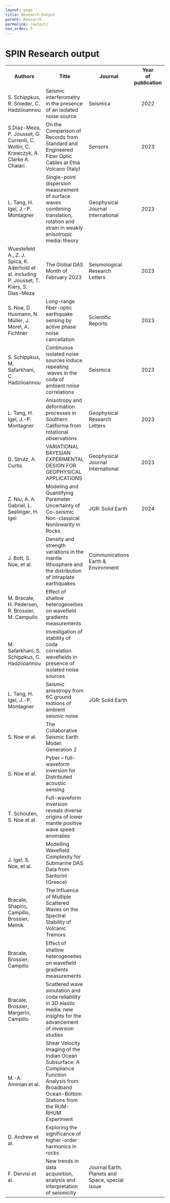 ```yaml
---
layout: page
title: Research-Output 
parent: Research
permalink: /output/
nav_order: 5
---
```


# SPIN Research output


<table style="width:auto;">
  <colgroup>
    <col style="width:20%;"> <!-- Adjust the width of the first column -->
    <col style="width:30%;"> <!-- Adjust the width of the second column -->
    <col style="width:20%;"> <!-- Adjust the width of the third column -->
    <col style="width:10%;"> <!-- Adjust the width of the fourth column -->
    <col style="width:25%;"> <!-- Adjust the width of the fifth column -->
    <col style="width:10%;"> <!-- Adjust the width of the sixth column -->
  </colgroup>
  <tr>
    <th>Authors</th>
    <th>Title</th>
    <th>Journal</th>
    <th align="center">Year<br>of<br>publication</th>
    <th>Link</th>
    <th>Status</th>
  </tr>
  <tr>
    <td>S. Schippkus, R. Snieder, C. Hadziioannou</td>
    <td>Seismic interferometry in the presence of an isolated noise source</td>
    <td>Seismica</td>
    <td align="center">2022</td>
    <td align="center"><a href="https://seismica.library.mcgill.ca/article/view/195/286">Link to paper</a></td>
    <td>published</td>
  </tr>
  <tr>
    <td>S.Diaz-Meza, P. Jousset, G. Currenti, C. Wollin, C. Krawczyk, A. Clarke A. Chalari</td>
    <td>On the Comparison of Records from Standard and Engineered Fiber Optic Cables at Etna Volcano (Italy)</td>
    <td>Sensors</td>
    <td align="center">2023</td>
    <td><a href="https://www.mdpi.com/1424-8220/23/7/3735">
https://www.mdpi.com/1424-8220/23/7/3735</a></td>
    <td>published</td>
  </tr>
  <tr>
    <td>L. Tang, H. Igel, J.-P. Montagner</td>
    <td>Single-point dispersion measurement of surface waves combining translation, rotation and strain in weakly anisotropic media: theory </td>
    <td>Geophysical Journal International</td>
    <td align="center">2023</td>
    <td><a href="https://doi.org/10.1093/gji/ggad199">
https://doi.org/10.1093/gji/ggad199</a></td>
    <td>published</td>
  </tr>
  <tr>
    <td>Wuestefeld A., Z. J. Spica, K. Aderhold et al. including P. Jousset, T. Kiers, S. Dias-Meza</td>
    <td>The Global DAS Month of February 2023</td>
    <td>Seismological Research Letters</td>
    <td align="center">2023</td>
    <td><a href="https://pubs.geoscienceworld.org/ssa/srl/article/doi/10.1785/0220230180/629787/The-Global-DAS-Month-of-February-2023">
https://pubs.geoscienceworld.org/ssa/srl/article/doi/10.1785/0220230180/629787/The-Global-DAS-Month-of-February-2023</a></td>
    <td>published</td>
  </tr>
  <tr>
    <td>S. Noe, D. Husmann, N. Müller, J. Morel, A. Fichtner</td>
    <td>Long-range fiber-optic earthquake sensing by active phase noise cancellation</td>
    <td>Scientific Reports</td>
    <td align="center">2023</td>
    <td><a href="https://www.nature.com/articles/s41598-023-41161-x">
https://www.nature.com/articles/s41598-023-41161-x</a></td>
    <td>published</td>
  </tr>
  <tr>
    <td>S. Schippkus, M. Safarkhani, C. Hadziioannou</td>
    <td>Continuous isolated noise sources induce repeating   waves in the coda of ambient noise correlations</td>
    <td>Seismica</td>
    <td align="center">2023</td>
    <td><a href="https://seismica.library.mcgill.ca/article/view/499/1174">
https://seismica.library.mcgill.ca/article/view/499/1174</a></td>
    <td>published</td>
  </tr>
  <tr>
    <td>L. Tang, H. Igel, J.-P. Montagner</td>
    <td>Anisotropy and deformation processes in Southern California from rotational observations</td>
    <td>Geophysical Research Letters</td>
    <td align="center">2023</td>
    <td><a href="https://agupubs.onlinelibrary.wiley.com/doi/epdf/10.1029/2023GL105970">
https://agupubs.onlinelibrary.wiley.com/doi/epdf/10.1029/2023GL105970</a></td>
    <td>published</td>
  </tr>
  <tr>
    <td>D. Strutz, A. Curtis</td>
    <td>VARIATIONAL BAYESIAN EXPERIMENTAL DESIGN FOR GEOPHYSICAL APPLICATIONS</td>
    <td>Geophysical Journal International</td>
    <td align="center">2023</td>
    <td><a href="https://doi.org/10.1093/gji/ggad492">
https://doi.org/10.1093/gji/ggad492</a></td>
    <td>published</td>
  </tr>
  <tr>
    <td>Z. Niu, A. A.  Gabriel, L. Seelinger, H.  Igel</td>
    <td>Modeling and Quantifying Parameter Uncertainty of Co-seismic Non-classical Nonlinearity in Rocks</td>
    <td>JGR: Solid Earth</td>
    <td align="center">2024</td>
    <td><a href="https://agupubs.onlinelibrary.wiley.com/doi/epdf/10.1029/2023JB027149">
https://agupubs.onlinelibrary.wiley.com/doi/epdf/10.1029/2023JB027149</a></td>
    <td>published</td>
  </tr>
  <tr>
    <td>J. Bott, S. Noe, et al.</td>
    <td>Density and strength variations in the mantle lithosphere and the distribution of intraplate earthquakes</td>
    <td>Communications Earth & Environment</td>
    <td> </td>
    <td><a href=""></a></td>
    <td>submitted</td>
  </tr>
  <tr>
    <td>M. Bracale, H. Pedersen, R. Brossier, M. Campullo</td>
    <td>Effect of shallow heterogeneities on wavefield gradients measurements</td>
    <td> </td>
    <td> </td>
    <td><a href=""></a></td>
    <td>in preparation</td>
  </tr>
  <tr>
    <td>M. Safarkhani, S. Schippkus, C. Hadziioannou</td>
    <td>Investigation of stability of coda correlation wevefields in presence of isolated noise sources</td>
    <td> </td>
    <td> </td>
    <td><a href=""></a></td>
    <td>in preparation</td>
  </tr>
  <tr>
    <td>L. Tang, H. Igel, J.-P. Montagner</td>
    <td>Seismic anisotropy from 6C ground motions of ambient seismic noise</td>
    <td>JGR: Solid Earth</td>
    <td> </td>
    <td><a href=""></a></td>
    <td>nearly ready for submission</td>
  </tr>
  <tr>
    <td>S. Noe et al.</td>
    <td>The Collaborative Seismic Earth Model: Generation 2</td>
    <td> </td>
    <td> </td>
    <td><a href=""></a></td>
    <td>in preparation</td>
  </tr>
  <tr>
    <td>S. Noe et al.</td>
    <td>Pyber – full-waveform inversion for Distributed acoustic sensing</td>
    <td> </td>
    <td> </td>
    <td><a href=""></a></td>
    <td>in preparation</td>
  </tr>
  <tr>
    <td>T. Schouten, S. Noe et al.</td>
    <td>Full-waveform inversion reveals diverse origins of lower mantle positive wave speed anomalies</td>
    <td> </td>
    <td> </td>
    <td><a href=""></a></td>
    <td>in preparation</td>
  </tr>
  <tr>
    <td>J. Igel, S. Noe, et al.</td>
    <td>Modelling Wavefield Complexity for Submarine DAS Data from Santorini (Greece)</td>
    <td> </td>
    <td> </td>
    <td><a href=""></a></td>
    <td>in preparation</td>
  </tr>
  <tr>
    <td>Bracale, Shapiro, Campillo, Brossier, Melnik</td>
    <td>The Influence of Multiple Scattered Waves on the Spectral Stability of Volcanic Tremors</td>
    <td> </td>
    <td> </td>
    <td><a href=""></a></td>
    <td>in preparation</td>
  </tr>
  <tr>
    <td>Bracale, Brossier, Campillo</td>
    <td>Eﬀect of shallow heterogeneites on waveﬁeld gradients measurements</td>
    <td> </td>
    <td> </td>
    <td><a href=""></a></td>
    <td>in preparation</td>
  </tr>
  <tr>
    <td>Bracale, Brossier, Margerin, Campillo</td>
    <td>Scattered wave simulation and coda reliability in 3D elastic media: new insights for the advancement of inversion studies</td>
    <td> </td>
    <td> </td>
    <td><a href=""></a></td>
    <td>in preparation</td>
  </tr>
  <tr>
    <td>M.-A. Aminian et al.</td>
    <td>Shear Velocity Imaging of the Indian Ocean Subsurface: A Compliance Function Analysis from Broadband Ocean-Bottom Stations from the RUM-RHUM Experiment</td>
    <td> </td>
    <td> </td>
    <td><a href=""></a></td>
    <td>in preparation</td>
  </tr>
  <tr>
    <td>D. Andrew et al.</td>
    <td>Exploring the significance of higher-order harmonics in rocks</td>
    <td> </td>
    <td> </td>
    <td><a href=""></a></td>
    <td>in preparation</td>
  </tr>
  <tr>
    <td>F. Dervisi et al.</td>
    <td>New trends in data acquisition, analysis and interpretation of seismicity</td>
    <td>Journal Earth, Planets and Space, special issue</td>
    <td> </td>
    <td><a href=""></a></td>
    <td>in preparation</td>
  </tr>
</table>

